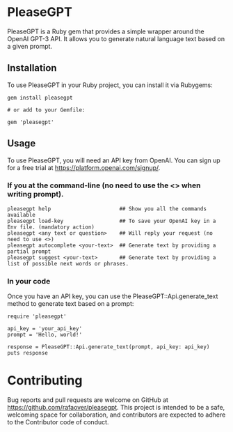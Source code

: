 # PleaseGPT

PleaseGPT is a Ruby gem that provides a simple wrapper around the OpenAI GPT-3 API. It allows you to generate natural language text based on a given prompt.

## Installation

To use PleaseGPT in your Ruby project, you can install it via Rubygems:

```
gem install pleasegpt

# or add to your Gemfile:

gem 'pleasegpt'
```

## Usage

To use PleaseGPT, you will need an API key from OpenAI. You can sign up for a free trial at https://platform.openai.com/signup/.

### If you at the command-line (no need to use the <> when writing prompt).

```
pleasegpt help                      ## Show you all the commands available
pleasegpt load-key                  ## To save your OpenAI key in a Env file. (mandatory action)
pleasegpt <any text or question>    ## Will reply your request (no need to use <>)
pleasegpt autocomplete <your-text>  ## Generate text by providing a partial prompt
pleasegpt suggest <your-text>       ## Generate text by providing a list of possible next words or phrases.
```

### In your code

Once you have an API key, you can use the PleaseGPT::Api.generate_text method to generate text based on a prompt:

```
require 'pleasegpt'

api_key = 'your_api_key'
prompt = 'Hello, world!'

response = PleaseGPT::Api.generate_text(prompt, api_key: api_key)
puts response
```

# Contributing

Bug reports and pull requests are welcome on GitHub at https://github.com/rafaover/pleasegpt.
This project is intended to be a safe, welcoming space for collaboration, and contributors are expected to adhere to the Contributor code of conduct.
